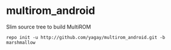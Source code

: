 # multirom_android
Slim source tree to build MultiROM

    repo init -u http://github.com/yagay/multirom_android.git -b marshmallow
